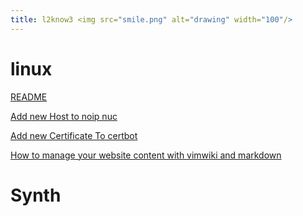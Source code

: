 ```yaml
---
title: l2know3 <img src="smile.png" alt="drawing" width="100"/>
---
```


# linux

[README](README)

[Add new Host to noip nuc](addnewhosttonoip)

[Add new Certificate To certbot](addnewletsencryptcert)

[How to manage your website content with vimwiki and markdown](vimwikiwebsite)

# Synth
